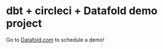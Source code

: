 # dbt + circleci + Datafold demo project

Go to [Datafold.com](https://www.datafold.com/) to schedule a demo!
